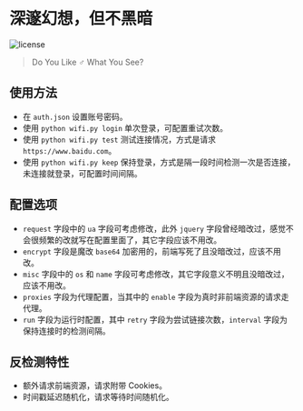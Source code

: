 # 深邃幻想，但不黑暗

![license](https://img.shields.io/github/license/Chenrt-ggx/DeepWaveFantasies)

> Do You Like ♂ What You See?

## 使用方法

- 在 `auth.json` 设置账号密码。
- 使用 `python wifi.py login` 单次登录，可配置重试次数。
- 使用 `python wifi.py test` 测试连接情况，方式是请求 `https://www.baidu.com`。
- 使用 `python wifi.py keep` 保持登录，方式是隔一段时间检测一次是否连接，未连接就登录，可配置时间间隔。

## 配置选项

- `request` 字段中的 `ua` 字段可考虑修改，此外 `jquery` 字段曾经暗改过，感觉不会很频繁的改就写在配置里面了，其它字段应该不用改。
- `encrypt` 字段是魔改 `base64` 加密用的，前端写死了且没暗改过，应该不用改。
- `misc` 字段中的 `os` 和 `name` 字段可考虑修改，其它字段意义不明且没暗改过，应该不用改。
- `proxies` 字段为代理配置，当其中的 `enable` 字段为真时非前端资源的请求走代理。
- `run` 字段为运行时配置，其中 `retry` 字段为尝试链接次数，`interval` 字段为保持连接时的检测间隔。

## 反检测特性

- 额外请求前端资源，请求附带 Cookies。
- 时间戳延迟随机化，请求等待时间随机化。
